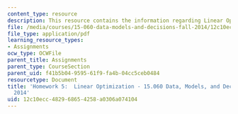 ```yaml
---
content_type: resource
description: This resource contains the information regarding Linear Optimization.
file: /media/courses/15-060-data-models-and-decisions-fall-2014/12c10ecc482968654258a0306a074104_MIT15_060F14_HW5-F14.pdf
file_type: application/pdf
learning_resource_types:
- Assignments
ocw_type: OCWFile
parent_title: Assignments
parent_type: CourseSection
parent_uid: f41b5b04-9595-61f9-fa4b-04cc5ceb0484
resourcetype: Document
title: 'Homework 5:  Linear Optimization - 15.060 Data, Models, and Decisions - Fall
  2014'
uid: 12c10ecc-4829-6865-4258-a0306a074104
---
```

